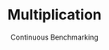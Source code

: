 ---
layout: default
title: Multiplication
subtitle: Continuous Benchmarking
selected: Micro
expanded: Benchmarking
benchmark: /individual_results/Multiplication.html
---